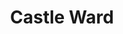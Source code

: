 ---
title: 'Castle Ward'
altTitle: 'Cafes in Castle Ward'
url: '/locations/castle-ward/'
type: 'location'
id: 'castle-ward'
geolocation:
  lat: 54.9783
  long: 1.6178
population: null
area: null
history: null
landmarks: null
climate: null
economy: null
content: "Castle Ward is an area in Newcastle upon Tyne that's home to a vibrant cafe scene. From cozy independent coffee shops to trendy hangouts, there's something for everyone in this area. One of the popular cafes in Castle Ward is Cafe Royal, a stylish and contemporary spot with a great selection of coffee and light bites. Another great option is The Journey, a charming cafe with a friendly atmosphere and delicious homemade cakes. And for those who love vegan treats, Pink Lane Coffee is a must-visit destination, known for its plant-based menu and delicious coffee. With plenty of cafes to choose from, Castle Ward is a fantastic destination for coffee lovers in Newcastle upon Tyne."
images:
  header:
    src: '/images/locations/gateshead-quayside-north-east-england.jpeg'
    alt: 'Gateshead Quayside, North East England'
    width: 1920
    height: 1024
  thumbnail:
    src: '/images/locations/gateshead-quayside-north-east-england.jpeg'
    alt: 'Gateshead Quayside, North East England'
    width: 400
    height: 300
head:
  title: 'Cafes in Castle Ward : Explore Cafes and Coffee Blends Across Tyne & Wear'
  meta:
    - name: 'keywords'
      content: 'cafe finder, coffee shop locator, cafe reviews, cafe events, cafe news, speciality coffee, cafe blog, coffee culture'
    - name: 'robots'
      content: 'index, follow'
    - name: 'author'
      content: 'Chris Prusakiewicz with ChatGPT'
    - name: 'copyright'
      content: '© 2023 The Coffee Detectives'
settings:
  slider: false
---